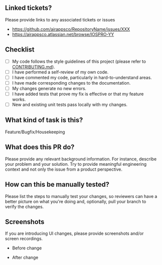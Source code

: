 ## Linked tickets?
Please provide links to any associated tickets or issues
- https://github.com/airappsco/RepositoryName/issues/XXX
- https://airappsco.atlassian.net/browse/IOSPRO-YY

## Checklist
- [ ] My code follows the style guidelines of this project (please refer to [CONTRIBUTING.md](../CONTRIBUTING.md)).
- [ ] I have performed a self-review of my own code.
- [ ] I have commented my code, particularly in hard-to-understand areas.
- [ ] I have made corresponding changes to the documentation.
- [ ] My changes generate no new errors.
- [ ] I have added tests that prove my fix is effective or that my feature works.
- [ ] New and existing unit tests pass locally with my changes.

## What kind of task is this?
Feature/Bugfix/Housekeeping

## What does this PR do?
Please provide any relevant background information. For instance, describe your problem and your solution. Try to provide meaningful engineering context and not only the issue from a product perspective.

## How can this be manually tested?
Please list the steps to manually test your changes, so reviewers can have a better picture on what you're doing and, optionally, pull your branch to verify the changes.

## Screenshots
If you are introducing UI changes, please provide screenshots and/or screen recordings.

* Before change

* After change